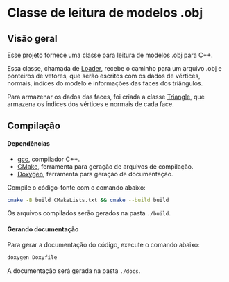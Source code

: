 # Classe de leitura de modelos .obj

## Visão geral

Esse projeto fornece uma classe para leitura de modelos .obj para C++.

Essa classe, chamada de [Loader](src/Loader.h), recebe o caminho para um arquivo .obj e ponteiros de vetores, que serão escritos com os dados de vértices, normais, índices do modelo e informações das faces dos triângulos.

Para armazenar os dados das faces, foi criada a classe [Triangle](src/Triangle.h), que armazena os índices dos vértices e normais de cada face.

## Compilação

#### Dependências

- [gcc](https://gcc.gnu.org/), compilador C++.
- [CMake](https://cmake.org/), ferramenta para geração de arquivos de compilação.
- [Doxygen](https://www.doxygen.nl/index.html), ferramenta para geração de documentação.


Compile o código-fonte com o comando abaixo:

```bash 
cmake -B build CMakeLists.txt && cmake --build build
```

Os arquivos compilados serão gerados na pasta `./build`.

#### Gerando documentação

Para gerar a documentação do código, execute o comando abaixo:

```bash
doxygen Doxyfile
```

A documentação será gerada na pasta `./docs`.

